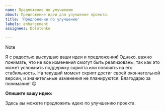 ```yaml
---
name: Предложение по улучшению
about: Предложение идеи для улучшение проекта.
title: 'Предложение по улучшению'
labels: enhancement
assignees: Dolotenko

---
```


> [!NOTE]
> Я с радостью выслушаю ваши идеи и предложения! Однако, важно понимать, что не все изменения смогут быть реализованы, так как это может усложнить поддержку скрипта или повлиять на его стабильность. На текущий момент скрипт достиг своей окончательной версии, и значительные изменения не планируются. Благодарю за понимание! 😊

**Опишите вашу идею:**

Здесь вы можете предложить идею по улучшению проекта.
